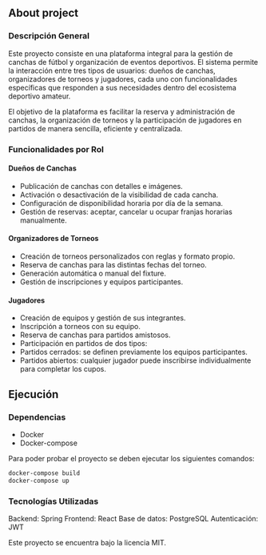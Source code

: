 ## About project

### Descripción General
Este proyecto consiste en una plataforma integral para la gestión de canchas de fútbol y organización de eventos deportivos. El sistema permite la interacción entre tres tipos de usuarios: dueños de canchas, organizadores de torneos y jugadores, cada uno con funcionalidades específicas que responden a sus necesidades dentro del ecosistema deportivo amateur.

El objetivo de la plataforma es facilitar la reserva y administración de canchas, la organización de torneos y la participación de jugadores en partidos de manera sencilla, eficiente y centralizada.

### Funcionalidades por Rol
#### Dueños de Canchas

  * Publicación de canchas con detalles e imágenes.
  * Activación o desactivación de la visibilidad de cada cancha.
  * Configuración de disponibilidad horaria por día de la semana.
  * Gestión de reservas: aceptar, cancelar u ocupar franjas horarias manualmente.

#### Organizadores de Torneos
  * Creación de torneos personalizados con reglas y formato propio.
  * Reserva de canchas para las distintas fechas del torneo.
  * Generación automática o manual del fixture.
  * Gestión de inscripciones y equipos participantes.

#### Jugadores
  * Creación de equipos y gestión de sus integrantes.
  * Inscripción a torneos con su equipo.
  * Reserva de canchas para partidos amistosos.
  * Participación en partidos de dos tipos:
  * Partidos cerrados: se definen previamente los equipos participantes.
  * Partidos abiertos: cualquier jugador puede inscribirse individualmente para completar los cupos.

## Ejecución

### Dependencias
  * Docker
  * Docker-compose

Para poder probar el proyecto se deben ejecutar los siguientes comandos:
```bash
docker-compose build
docker-compose up
```

### Tecnologías Utilizadas

Backend: Spring
Frontend: React
Base de datos: PostgreSQL
Autenticación: JWT

Este proyecto se encuentra bajo la licencia MIT.
